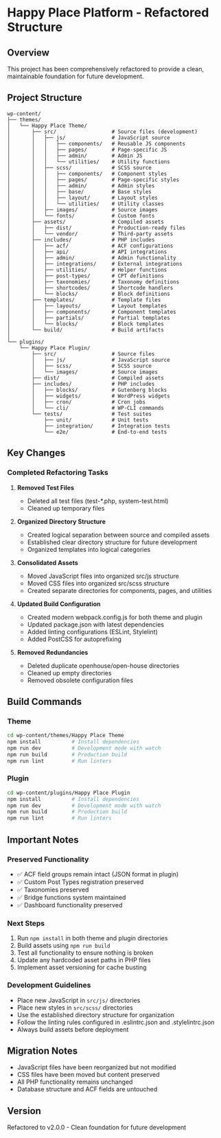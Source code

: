 # Happy Place Platform - Refactored Structure

## Overview
This project has been comprehensively refactored to provide a clean, maintainable foundation for future development.

## Project Structure

```
wp-content/
├── themes/
│   └── Happy Place Theme/
│       ├── src/                  # Source files (development)
│       │   ├── js/               # JavaScript source
│       │   │   ├── components/   # Reusable JS components
│       │   │   ├── pages/        # Page-specific JS
│       │   │   ├── admin/        # Admin JS
│       │   │   └── utilities/    # Utility functions
│       │   ├── scss/             # SCSS source
│       │   │   ├── components/   # Component styles
│       │   │   ├── pages/        # Page-specific styles
│       │   │   ├── admin/        # Admin styles
│       │   │   ├── base/         # Base styles
│       │   │   ├── layout/       # Layout styles
│       │   │   └── utilities/    # Utility classes
│       │   ├── images/           # Source images
│       │   └── fonts/            # Custom fonts
│       ├── assets/               # Compiled assets
│       │   ├── dist/             # Production-ready files
│       │   └── vendor/           # Third-party assets
│       ├── includes/             # PHP includes
│       │   ├── acf/              # ACF configurations
│       │   ├── api/              # API integrations
│       │   ├── admin/            # Admin functionality
│       │   ├── integrations/     # External integrations
│       │   ├── utilities/        # Helper functions
│       │   ├── post-types/       # CPT definitions
│       │   ├── taxonomies/       # Taxonomy definitions
│       │   ├── shortcodes/       # Shortcode handlers
│       │   └── blocks/           # Block definitions
│       ├── templates/            # Template files
│       │   ├── layouts/          # Layout templates
│       │   ├── components/       # Component templates
│       │   ├── partials/         # Partial templates
│       │   └── blocks/           # Block templates
│       └── build/                # Build artifacts
│
└── plugins/
    └── Happy Place Plugin/
        ├── src/                  # Source files
        │   ├── js/               # JavaScript source
        │   ├── scss/             # SCSS source
        │   └── images/           # Source images
        ├── dist/                 # Compiled assets
        ├── includes/             # PHP includes
        │   ├── blocks/           # Gutenberg blocks
        │   ├── widgets/          # WordPress widgets
        │   ├── cron/             # Cron jobs
        │   └── cli/              # WP-CLI commands
        └── tests/                # Test suites
            ├── unit/             # Unit tests
            ├── integration/      # Integration tests
            └── e2e/              # End-to-end tests
```

## Key Changes

### Completed Refactoring Tasks

1. **Removed Test Files**
   - Deleted all test files (test-*.php, system-test.html)
   - Cleaned up temporary files

2. **Organized Directory Structure**
   - Created logical separation between source and compiled assets
   - Established clear directory structure for future development
   - Organized templates into logical categories

3. **Consolidated Assets**
   - Moved JavaScript files into organized src/js structure
   - Moved CSS files into organized src/scss structure
   - Created separate directories for components, pages, and utilities

4. **Updated Build Configuration**
   - Created modern webpack.config.js for both theme and plugin
   - Updated package.json with latest dependencies
   - Added linting configurations (ESLint, Stylelint)
   - Added PostCSS for autoprefixing

5. **Removed Redundancies**
   - Deleted duplicate openhouse/open-house directories
   - Cleaned up empty directories
   - Removed obsolete configuration files

## Build Commands

### Theme
```bash
cd wp-content/themes/Happy Place Theme
npm install          # Install dependencies
npm run dev          # Development mode with watch
npm run build        # Production build
npm run lint         # Run linters
```

### Plugin
```bash
cd wp-content/plugins/Happy Place Plugin
npm install          # Install dependencies
npm run dev          # Development mode with watch
npm run build        # Production build
npm run lint         # Run linters
```

## Important Notes

### Preserved Functionality
- ✅ ACF field groups remain intact (JSON format in plugin)
- ✅ Custom Post Types registration preserved
- ✅ Taxonomies preserved
- ✅ Bridge functions system maintained
- ✅ Dashboard functionality preserved

### Next Steps
1. Run `npm install` in both theme and plugin directories
2. Build assets using `npm run build`
3. Test all functionality to ensure nothing is broken
4. Update any hardcoded asset paths in PHP files
5. Implement asset versioning for cache busting

### Development Guidelines
- Place new JavaScript in `src/js/` directories
- Place new styles in `src/scss/` directories
- Use the established directory structure for organization
- Follow the linting rules configured in .eslintrc.json and .stylelintrc.json
- Always build assets before deployment

## Migration Notes
- JavaScript files have been reorganized but not modified
- CSS files have been moved but content preserved
- All PHP functionality remains unchanged
- Database structure and ACF fields are untouched

## Version
Refactored to v2.0.0 - Clean foundation for future development